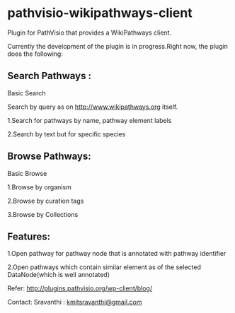 pathvisio-wikipathways-client
=============================

Plugin for PathVisio that provides a WikiPathways client.

Currently the development of the plugin is in progress.Right now, the plugin does the following:




Search Pathways :
-----------------

Basic Search

Search by query as on http://www.wikipathways.org itself.

1.Search for pathways by name, pathway element labels

2.Search by text but for specific species

Browse Pathways:
----------------

Basic Browse

1.Browse by organism

2.Browse by curation tags

3.Browse by Collections

Features: 
---------

1.Open pathway for pathway node that is annotated with pathway identifier

2.Open pathways which contain similar element as of the selected DataNode(which is well annotated)

Refer: http://plugins.pathvisio.org/wp-client/blog/

Contact: Sravanthi : kmitsravanthi@gmail.com

